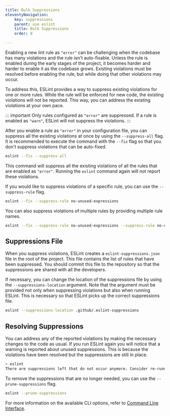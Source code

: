 ```yaml
---
title: Bulk Suppressions
eleventyNavigation:
    key: suppressions
    parent: use eslint
    title: Bulk Suppressions
    order: 8

---
```


Enabling a new lint rule as `"error"` can be challenging when the codebase has many violations and the rule isn't auto-fixable.  Unless the rule is enabled during the early stages of the project, it becomes harder and harder to enable it as the codebase grows. Existing violations must be resolved before enabling the rule, but while doing that other violations may occur.

To address this, ESLint provides a way to suppress existing violations for one or more rules. While the rule will be enforced for new code, the existing violations will not be reported. This way, you can address the existing violations at your own pace.

::: important
Only rules configured as `"error"` are suppressed. If a rule is enabled as `"warn"`, ESLint will not suppress the violations.
:::

After you enable a rule as `"error"` in your configuration file, you can suppress all the existing violations at once by using the `--suppress-all` flag. It is recommended to execute the command with the `--fix` flag so that you don't suppress violations that can be auto-fixed.

```bash
eslint --fix --suppress-all
```

This command will suppress all the existing violations of all the rules that are enabled as `"error"`. Running the `eslint` command again will not report these violations.

If you would like to suppress violations of a specific rule, you can use the `--suppress-rule` flag.

```bash
eslint --fix --suppress-rule no-unused-expressions
```

You can also suppress violations of multiple rules by providing multiple rule names.

```bash
eslint --fix --suppress-rule no-unused-expressions --suppress-rule no-unsafe-assignment
```

## Suppressions File

When you suppress violations, ESLint creates a `eslint-suppressions.json` file in the root of the project. This file contains the list of rules that have been suppressed. You should commit this file to the repository so that the suppressions are shared with all the developers.

If necessary, you can change the location of the suppressions file by using the `--suppressions-location` argument. Note that the argument must be provided not only when suppressing violations but also when running ESLint. This is necessary so that ESLint picks up the correct suppressions file.

```bash
eslint --suppressions-location .github/.eslint-suppressions
```

## Resolving Suppressions

You can address any of the reported violations by making the necessary changes to the code as usual. If you run ESLint again you will notice that a warning is reported about unused suppressions. This is because the violations have been resolved but the suppressions are still in place.

```bash
> eslint
There are suppressions left that do not occur anymore. Consider re-running the command with `--prune-suppressions`.
```

To remove the suppressions that are no longer needed, you can use the `--prune-suppressions` flag.

```bash
eslint --prune-suppressions
```

For more information on the available CLI options, refer to [Command Line Interface](./command-line-interface).
